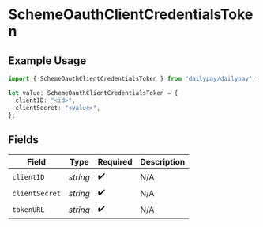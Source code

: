 # SchemeOauthClientCredentialsToken

## Example Usage

```typescript
import { SchemeOauthClientCredentialsToken } from "dailypay/dailypay";

let value: SchemeOauthClientCredentialsToken = {
  clientID: "<id>",
  clientSecret: "<value>",
};
```

## Fields

| Field              | Type               | Required           | Description        |
| ------------------ | ------------------ | ------------------ | ------------------ |
| `clientID`         | *string*           | :heavy_check_mark: | N/A                |
| `clientSecret`     | *string*           | :heavy_check_mark: | N/A                |
| `tokenURL`         | *string*           | :heavy_check_mark: | N/A                |
